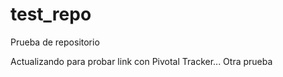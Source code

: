 test_repo
=========

Prueba de repositorio

Actualizando para probar link con Pivotal Tracker...
Otra prueba
